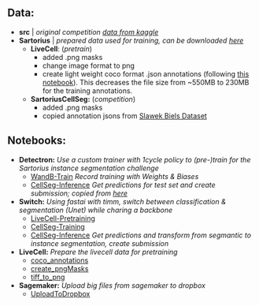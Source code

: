 ## Data:
* __src__ | _original competition [data from kaggle](https://www.kaggle.com/c/sartorius-cell-instance-segmentation)_
* __Sartorius__ | _prepared data used for training, can be downloaded [here](https://www.kaggle.com/karrrrrrrr/sartoriuscompact)_
    * __LiveCell__: (_pretrain_)
        * added .png masks
        * change image format to png
        * create light weight coco format .json annotations (following [this notebook](https://www.kaggle.com/coldfir3/efficient-coco-dataset-generator?scriptVersionId=79100851)). This decreases the file size from ~550MB to 230MB for the training annotations.
    * __SartoriusCellSeg:__ (_competition_)
        * added .png masks
        * copied annotation jsons from [Slawek Biels Dataset](https://www.kaggle.com/slawekbiel/sartorius-cell-instance-segmentation-coco)

## Notebooks:
* __Detectron:__ _Use a custom trainer with 1cycle policy to (pre-)train for the Sartorius instance segmentation challenge_
    * [WandB-Train]([Detectron]-WandB-Train.ipynb) _Record training with Weights & Biases_
    * [CellSeg-Inference]([Detectron]-CellSeg-Inference.ipynb) _Get predictions for test set and create submission; copied from [here](https://www.kaggle.com/slawekbiel/positive-score-with-detectron-3-3-inference)_
* __Switch:__ _Using fastai with timm, switch between classification & segmentation (Unet) while charing a backbone_
    * [LiveCell-Pretraining]([Switch]-LiveCell-Pretrain.ipynb)
    * [CellSeg-Training]([Switch]-CellSeg-Train.ipynb) 
    * [CellSeg-Inference]([Switch]-CellSeg-Inference.ipynb) _Get predictions and transform from segmantic to instance segmentation, create submission_
* __LiveCell:__ _Prepare the livecell data for pretraining_
    * [coco_annotations]([LiveCell]coco_annotations.ipynb)
    * [create_pngMasks]([LiveCell]create_pngMasks.ipynb)
    * [tiff_to_png]([LiveCell]tiff_to_png.ipynb)
* __Sagemaker:__ _Upload big files from sagemaker to dropbox_
    * [UploadToDropbox]([Sagemaker]-UploadToDropbox.ipynb)